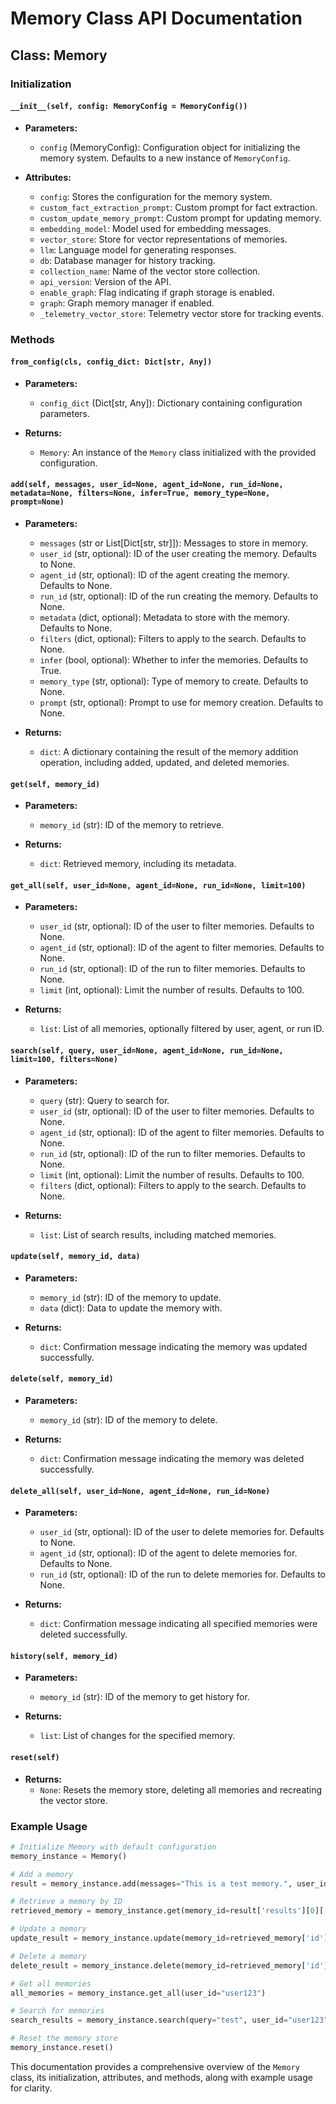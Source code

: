# Memory Class API Documentation

## Class: Memory

### Initialization

#### `__init__(self, config: MemoryConfig = MemoryConfig())`
- **Parameters:**
  - `config` (MemoryConfig): Configuration object for initializing the memory system. Defaults to a new instance of `MemoryConfig`.
  
- **Attributes:**
  - `config`: Stores the configuration for the memory system.
  - `custom_fact_extraction_prompt`: Custom prompt for fact extraction.
  - `custom_update_memory_prompt`: Custom prompt for updating memory.
  - `embedding_model`: Model used for embedding messages.
  - `vector_store`: Store for vector representations of memories.
  - `llm`: Language model for generating responses.
  - `db`: Database manager for history tracking.
  - `collection_name`: Name of the vector store collection.
  - `api_version`: Version of the API.
  - `enable_graph`: Flag indicating if graph storage is enabled.
  - `graph`: Graph memory manager if enabled.
  - `_telemetry_vector_store`: Telemetry vector store for tracking events.

### Methods

#### `from_config(cls, config_dict: Dict[str, Any])`
- **Parameters:**
  - `config_dict` (Dict[str, Any]): Dictionary containing configuration parameters.
  
- **Returns:**
  - `Memory`: An instance of the `Memory` class initialized with the provided configuration.

#### `add(self, messages, user_id=None, agent_id=None, run_id=None, metadata=None, filters=None, infer=True, memory_type=None, prompt=None)`
- **Parameters:**
  - `messages` (str or List[Dict[str, str]]): Messages to store in memory.
  - `user_id` (str, optional): ID of the user creating the memory. Defaults to None.
  - `agent_id` (str, optional): ID of the agent creating the memory. Defaults to None.
  - `run_id` (str, optional): ID of the run creating the memory. Defaults to None.
  - `metadata` (dict, optional): Metadata to store with the memory. Defaults to None.
  - `filters` (dict, optional): Filters to apply to the search. Defaults to None.
  - `infer` (bool, optional): Whether to infer the memories. Defaults to True.
  - `memory_type` (str, optional): Type of memory to create. Defaults to None.
  - `prompt` (str, optional): Prompt to use for memory creation. Defaults to None.
  
- **Returns:**
  - `dict`: A dictionary containing the result of the memory addition operation, including added, updated, and deleted memories.

#### `get(self, memory_id)`
- **Parameters:**
  - `memory_id` (str): ID of the memory to retrieve.
  
- **Returns:**
  - `dict`: Retrieved memory, including its metadata.

#### `get_all(self, user_id=None, agent_id=None, run_id=None, limit=100)`
- **Parameters:**
  - `user_id` (str, optional): ID of the user to filter memories. Defaults to None.
  - `agent_id` (str, optional): ID of the agent to filter memories. Defaults to None.
  - `run_id` (str, optional): ID of the run to filter memories. Defaults to None.
  - `limit` (int, optional): Limit the number of results. Defaults to 100.
  
- **Returns:**
  - `list`: List of all memories, optionally filtered by user, agent, or run ID.

#### `search(self, query, user_id=None, agent_id=None, run_id=None, limit=100, filters=None)`
- **Parameters:**
  - `query` (str): Query to search for.
  - `user_id` (str, optional): ID of the user to filter memories. Defaults to None.
  - `agent_id` (str, optional): ID of the agent to filter memories. Defaults to None.
  - `run_id` (str, optional): ID of the run to filter memories. Defaults to None.
  - `limit` (int, optional): Limit the number of results. Defaults to 100.
  - `filters` (dict, optional): Filters to apply to the search. Defaults to None.
  
- **Returns:**
  - `list`: List of search results, including matched memories.

#### `update(self, memory_id, data)`
- **Parameters:**
  - `memory_id` (str): ID of the memory to update.
  - `data` (dict): Data to update the memory with.
  
- **Returns:**
  - `dict`: Confirmation message indicating the memory was updated successfully.

#### `delete(self, memory_id)`
- **Parameters:**
  - `memory_id` (str): ID of the memory to delete.
  
- **Returns:**
  - `dict`: Confirmation message indicating the memory was deleted successfully.

#### `delete_all(self, user_id=None, agent_id=None, run_id=None)`
- **Parameters:**
  - `user_id` (str, optional): ID of the user to delete memories for. Defaults to None.
  - `agent_id` (str, optional): ID of the agent to delete memories for. Defaults to None.
  - `run_id` (str, optional): ID of the run to delete memories for. Defaults to None.
  
- **Returns:**
  - `dict`: Confirmation message indicating all specified memories were deleted successfully.

#### `history(self, memory_id)`
- **Parameters:**
  - `memory_id` (str): ID of the memory to get history for.
  
- **Returns:**
  - `list`: List of changes for the specified memory.

#### `reset(self)`
- **Returns:**
  - `None`: Resets the memory store, deleting all memories and recreating the vector store.

### Example Usage

```python
# Initialize Memory with default configuration
memory_instance = Memory()

# Add a memory
result = memory_instance.add(messages="This is a test memory.", user_id="user123")

# Retrieve a memory by ID
retrieved_memory = memory_instance.get(memory_id=result['results'][0]['id'])

# Update a memory
update_result = memory_instance.update(memory_id=retrieved_memory['id'], data={"text": "Updated memory content."})

# Delete a memory
delete_result = memory_instance.delete(memory_id=retrieved_memory['id'])

# Get all memories
all_memories = memory_instance.get_all(user_id="user123")

# Search for memories
search_results = memory_instance.search(query="test", user_id="user123")

# Reset the memory store
memory_instance.reset()
``` 

This documentation provides a comprehensive overview of the `Memory` class, its initialization, attributes, and methods, along with example usage for clarity.